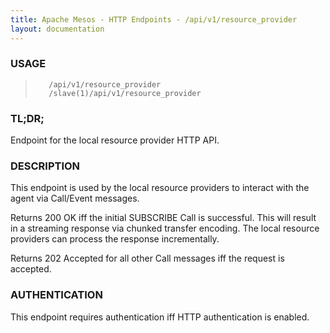 ```yaml
---
title: Apache Mesos - HTTP Endpoints - /api/v1/resource_provider
layout: documentation
---
```

<!--- This is an automatically generated file. DO NOT EDIT! --->

### USAGE ###
>        /api/v1/resource_provider
>        /slave(1)/api/v1/resource_provider

### TL;DR; ###
Endpoint for the local resource provider HTTP API.

### DESCRIPTION ###
This endpoint is used by the local resource providers to interact
with the agent via Call/Event messages.

Returns 200 OK iff the initial SUBSCRIBE Call is successful. This
will result in a streaming response via chunked transfer encoding.
The local resource providers can process the response incrementally.

Returns 202 Accepted for all other Call messages iff the request is
accepted.


### AUTHENTICATION ###
This endpoint requires authentication iff HTTP authentication is
enabled.